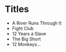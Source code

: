 # Titles

* A River Runs Through It
* Fight Club
* 12 Years a Slave
* The Big Short
* 12 Monkeys...
